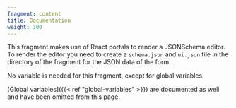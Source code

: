 ```yaml
---
fragment: content
title: Documentation
weight: 300
---
```


This fragment makes use of React portals to render a JSONSchema editor. To
render the editor you need to create a `schema.json` and `ui.json` file in the
directory of the fragment for the JSON data of the form.

No variable is needed for this fragment, except for global variables.

[Global variables]({{< ref "global-variables" >}}) are documented as well and have been omitted from this page.
